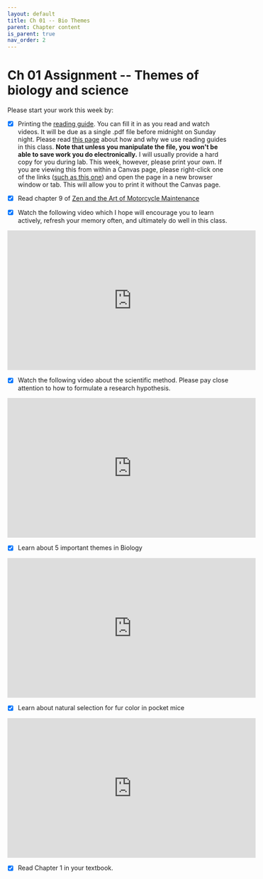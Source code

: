 ```yaml
---
layout: default
title: Ch 01 -- Bio Themes
parent: Chapter content
is_parent: true
nav_order: 2
---
```


# Ch 01 Assignment -- Themes of biology and science

Please start your work this week by:

  - [x] Printing the [reading guide](ch01_rg.html). You can fill it in as you read and watch videos. It will be due as a single .pdf file before midnight on Sunday night. Please read [this page]({{site.url}}/b40/docs/bio40.html#more-about-reading-guides) about how and why we use reading guides in this class. **Note that unless you manipulate the file, you won't be able to save work you do electronically.** I will usually provide a hard copy for you during lab. This week, however, please print your own. If you are viewing this from within a Canvas page, please right-click one of the links ([such as this one](https://senanu.github.io/b40/docs/ch01/ch01.html)) and open the page in a new browser window or tab. This will allow you to print it without the Canvas page.

  - [x] Read chapter 9 of [Zen and the Art of Motorcycle Maintenance]({{site.url}}/b40/assets/ch01/ZenAndTheArt_embedded.pdf)

  - [x] Watch the following video which I hope will encourage you to learn actively, refresh your memory often, and ultimately do well in this class.
  <iframe width="560" height="315" src="https://www.youtube.com/embed/qcBUlywj_3Y" frameborder="0" allow="accelerometer; autoplay; encrypted-media; gyroscope; picture-in-picture" allowfullscreen></iframe>

  - [x] Watch the following video about the scientific method. Please pay close attention to how to formulate a research hypothesis.
<iframe width="560" height="315" src="https://www.youtube.com/embed/GDoZv09jcUo" frameborder="0" allow="accelerometer; autoplay; encrypted-media; gyroscope; picture-in-picture" allowfullscreen></iframe>

  - [x] Learn about 5 important themes in Biology
<iframe width="560" height="315" src="https://www.youtube.com/embed/lueHyXYEuHs" frameborder="0" allow="accelerometer; autoplay; encrypted-media; gyroscope; picture-in-picture" allowfullscreen></iframe>

  - [x] Learn about natural selection for fur color in pocket mice
 <iframe width="560" height="315" src="https://www.youtube.com/embed/sjeSEngKGrg" frameborder="0" allow="accelerometer; autoplay; encrypted-media; gyroscope; picture-in-picture" allowfullscreen></iframe>

  - [x] Read Chapter 1 in your textbook.

